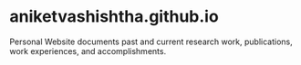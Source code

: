 # aniketvashishtha.github.io

Personal Website documents past and current research work, publications, work experiences, and accomplishments. 
